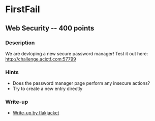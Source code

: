 # FirstFail

## Web Security -- 400 points

### Description

We are devloping a new secure password manager! Test it out here: http://challenge.acictf.com:57799

### Hints

* Does the password manager page perform any insecure actions?
* Try to create a new entry directly


### Write-up

- [Write-up by flakjacket](https://github.com/flakjacket95/cyberstakes_2020/tree/master/web/first_fail)
